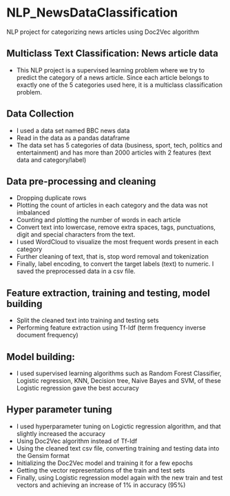 # NLP_NewsDataClassification
NLP project for categorizing news articles using Doc2Vec algorithm
## Multiclass Text Classification: News article data
- This NLP project is a supervised learning problem where we try to predict the category of a news article. Since each article belongs to exactly one of the 5 categories used here, it is a multiclass classification problem.

## Data Collection
- I used a data set named BBC news data
- Read in the data as a pandas dataframe
- The data set has 5 categories of data (business, sport, tech, politics and entertainment) and has more than 2000 articles with 2 features (text data and  category/label)
## Data pre-processing and cleaning
- Dropping duplicate rows
- Plotting the count of articles in each category and the data was not imbalanced
- Counting and plotting the number of words in each article
- Convert text into lowercase, remove extra spaces, tags, punctuations, digit and special characters from the text.
- I used WordCloud to visualize the most frequent words present in each category
- Further cleaning of text, that is, stop word removal and tokenization
- Finally, label encoding, to convert the target labels (text) to numeric. I saved the preprocessed data in a csv file.
## Feature extraction, training and testing, model building
- Split the cleaned text into training and testing sets
- Performing feature extraction using Tf-Idf (term frequency inverse document frequency)
## Model building: 
- I used supervised learning algorithms such as Random Forest Classifier, Logistic regression, KNN, Decision tree, Naive Bayes and SVM, of these Logistic regression gave the best accuracy
## Hyper parameter tuning
- I used hyperparameter tuning on Logictic regression algorithm, and that slightly increased the accuracy
- Using Doc2Vec algorithm instead of Tf-Idf
- Using the cleaned text csv file, converting training and testing data into the Gensim format
- Initializing the Doc2Vec model and training it for a few epochs
- Getting the vector representations of the train and test sets
- Finally, using Logistic regression model again with the new train and test vectors and achieving an increase of 1% in accuracy (95%)
